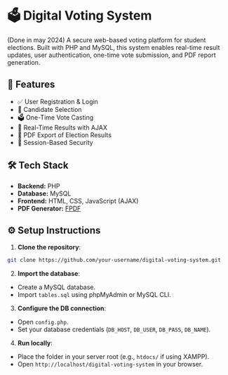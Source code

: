 # 🗳️ Digital Voting System
(Done in may 2024)
A secure web-based voting platform for student elections. Built with PHP and MySQL, this system enables real-time result updates, user authentication, one-time vote submission, and PDF report generation.

## 🚀 Features

- ✅ User Registration & Login  
- 🧾 Candidate Selection  
- 🗳️ One-Time Vote Casting  
- 🔄 Real-Time Results with AJAX  
- 📄 PDF Export of Election Results  
- 🔐 Session-Based Security

## 🛠 Tech Stack

- **Backend:** PHP  
- **Database:** MySQL  
- **Frontend:** HTML, CSS, JavaScript (AJAX)  
- **PDF Generator:** [FPDF](http://www.fpdf.org/)


## ⚙️ Setup Instructions

1. **Clone the repository**:
```bash
git clone https://github.com/your-username/digital-voting-system.git
```

2. **Import the database**:  
- Create a MySQL database.  
- Import `tables.sql` using phpMyAdmin or MySQL CLI.

3. **Configure the DB connection**:  
- Open `config.php`.  
- Set your database credentials (`DB_HOST`, `DB_USER`, `DB_PASS`, `DB_NAME`).

4. **Run locally**:  
- Place the folder in your server root (e.g., `htdocs/` if using XAMPP).  
- Open `http://localhost/digital-voting-system` in your browser.


